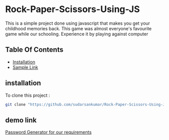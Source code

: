 # Rock-Paper-Scissors-Using-JS
This is a simple project done using javascript that makes you get your childhood memories back. This game was almost everyone's favourite game while our schooling. Experience it by playing against computer
## Table Of Contents
- [Installation](#installation)
- [Sample Link](#sample-link)

## installation
To clone this project :

```bash
git clone "https://github.com/sudarsankumar/Rock-Paper-Scissors-Using-JS.git"
```

## demo link
[Password Generator for our requirements](https://sudarsankumar.github.io/password-generator-of-fifferent-length-and-combination-using-html-css-js/)